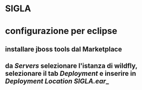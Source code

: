 SIGLA
===

# configurazione per eclipse


## installare jboss tools dal Marketplace

## da _Servers_ selezionare l'istanza di wildfly, selezionare il tab _Deployment_ e inserire in _Deployment Location_ _SIGLA.ear__


